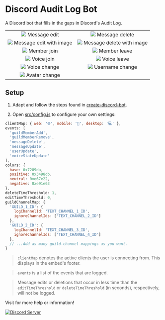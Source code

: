 # Discord Audit Log Bot

A Discord bot that fills in the gaps in Discord's Audit Log.

|                                                                                                                                                |                                                                                                                                                    |
| :--------------------------------------------------------------------------------------------------------------------------------------------: | :------------------------------------------------------------------------------------------------------------------------------------------------: |
|           <img src="https://raw.githubusercontent.com/peterthehan/discord-audit-log-bot/master/assets/messageEdit.png"> Message edit           |           <img src="https://raw.githubusercontent.com/peterthehan/discord-audit-log-bot/master/assets/messageDelete.png"> Message delete           |
| <img src="https://raw.githubusercontent.com/peterthehan/discord-audit-log-bot/master/assets/messageEditWithImage.png"> Message edit with image | <img src="https://raw.githubusercontent.com/peterthehan/discord-audit-log-bot/master/assets/messageDeleteWithImage.png"> Message delete with image |
|            <img src="https://raw.githubusercontent.com/peterthehan/discord-audit-log-bot/master/assets/memberJoin.png"> Member join            |             <img src="https://raw.githubusercontent.com/peterthehan/discord-audit-log-bot/master/assets/memberLeave.png"> Member leave             |
|             <img src="https://raw.githubusercontent.com/peterthehan/discord-audit-log-bot/master/assets/voiceJoin.png"> Voice join             |              <img src="https://raw.githubusercontent.com/peterthehan/discord-audit-log-bot/master/assets/voiceLeave.png"> Voice leave              |
|           <img src="https://raw.githubusercontent.com/peterthehan/discord-audit-log-bot/master/assets/voiceChange.png"> Voice change           |          <img src="https://raw.githubusercontent.com/peterthehan/discord-audit-log-bot/master/assets/usernameChange.png"> Username change          |
|          <img src="https://raw.githubusercontent.com/peterthehan/discord-audit-log-bot/master/assets/avatarChange.png"> Avatar change          |                                                                                                                                                    |

## Setup

1. Adapt and follow the steps found in [create-discord-bot](https://github.com/peterthehan/create-discord-bot).

2. Open [src/config.js](https://github.com/peterthehan/discord-audit-log-bot/blob/master/src/config.js) to configure your own settings:

```js
clientMap: { web: '🌐', mobile: '📱', desktop: '💻' },
events: [
  'guildMemberAdd',
  'guildMemberRemove',
  'messageDelete',
  'messageUpdate',
  'userUpdate',
  'voiceStateUpdate'
],
colors: {
  base: 0x7289da,
  positive: 0x3498db,
  neutral: 0xe67e22,
  negative: 0xe91e63
},
deleteTimeThreshold: 1,
editTimeThreshold: 0,
guildChannelMap: {
  'GUILD_1_ID': {
    logChannelId: 'TEXT_CHANNEL_1_ID',
    ignoreChannelIds: ['TEXT_CHANNEL_2_ID']
  },
  'GUILD_2_ID': {
    logChannelId: 'TEXT_CHANNEL_3_ID',
    ignoreChannelIds: ['TEXT_CHANNEL_4_ID']
  },
  // ...Add as many guild-channel mappings as you want.
}
```

> `clientMap` denotes the active clients the user is connecting from. This displays in the embed's footer.

> `events` is a list of the events that are logged.

> Message edits or deletions that occur in less time than the `editTimeThreshold` or `deleteTimeThreshold` (in seconds), respectively, will not be logged.

Visit for more help or information!

<a href="https://discord.gg/WjEFnzC">
  <img src="https://discordapp.com/api/guilds/258167954913361930/embed.png?style=banner2" title="Discord Server"/>
</a>
